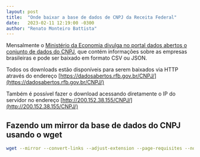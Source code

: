 ```yaml
---
layout: post
title:  "Onde baixar a base de dados de CNPJ da Receita Federal"
date:   2023-02-11 12:19:00 -0300
author: "Renato Monteiro Battista"
---
```

Mensalmente o [Ministério da Economia divulga no portal dados abertos o conjunto de dados do CNPJ](https://dados.gov.br/dados/conjuntos-dados/cadastro-nacional-da-pessoa-jurdica---cnpj), que contém informações sobre as empresas brasileiras e pode ser baixado em formato CSV ou JSON.

Todos os downloads estão disponíveis para serem baixados via HTTP através do endereço [https://dadosabertos.rfb.gov.br/CNPJ/](https://dadosabertos.rfb.gov.br/CNPJ/)

Também é possível fazer o download acessando diretamente o IP do servidor no endereço [http://200.152.38.155/CNPJ/](http://200.152.38.155/CNPJ/)

## Fazendo um mirror da base de dados do CNPJ usando o wget

```bash
wget --mirror --convert-links --adjust-extension --page-requisites --no-parent http://200.152.38.155/CNPJ/
```
